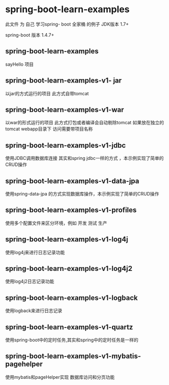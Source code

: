 # 				spring-boot-learn-examples
此文件 为 自己 学习spring- boot 全家桶 的例子 
JDK版本 1.7+

spring-boot 版本 1.4.7+

## spring-boot-learn-examples

sayHello 项目

## spring-boot-learn-examples-v1- jar

以jar的方式运行的项目 此方式自带tomcat

## spring-boot-learn-examples-v1-war

以war的形式运行的项目 此方式打包或者编译会自动剔除tomcat 如果放在独立的tomcat webapp目录下 访问需要带项目名称

## spring-boot-learn-examples-v1-jdbc

使用JDBC调用数据库连接 其实和spring jdbc一样的方式 ，本示例实现了简单的CRUD操作

## spring-boot-learn-examples-v1-data-jpa

使用spring-data-jpa 的方式实现数据库操作，本示例实现了简单的CRUD操作

## spring-boot-learn-examples-v1-profiles

使用多个配置文件来区分环境，例如 开发 测试 生产 

## spring-boot-learn-examples-v1-log4j

使用log4j来进行日志记录功能

## spring-boot-learn-examples-v1-log4j2

使用log4j2日志记录功能

## spring-boot-learn-examples-v1-logback

使用logback来进行日志记录

## spring-boot-learn-examples-v1-quartz

使用spring-boot中的定时任务,其实和spring中的定时任务是一样的 

## spring-boot-learn-examples-v1-mybatis-pagehelper

使用mybatis和pageHelper实现 数据库访问和分页功能

